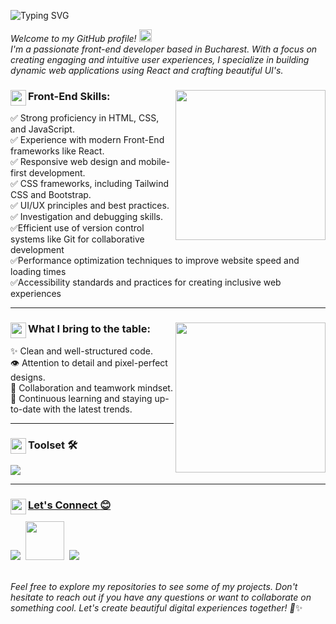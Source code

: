 ![Typing SVG](https://readme-typing-svg.demolab.com?font=Noto+Sans+Mono&weight=900&size=30&pause=1000&color=3DDA8C&vCenter=true&width=470&height=30&lines=Hello+World!+I'm+Cristian.;I'm+a+Front-End+Developer.;Welcome+to+my+profile!+)<br>

*Welcome to my GitHub profile!* <img src="https://media.giphy.com/media/hvRJCLFzcasrR4ia7z/giphy.gif" width="20"> <br>
*I'm a passionate front-end developer based in Bucharest. With a focus on creating engaging and intuitive user experiences, I specialize in building dynamic web applications using React and crafting beautiful UI's.*   


 ###  <img align="left" width="25px" src="https://user-images.githubusercontent.com/5713670/87202985-820dcb80-c2b6-11ea-9f56-7ec461c497c3.gif">Front-End Skills:<img align="right" width="240px" src="https://i.giphy.com/media/Yfl7CS7vQqnebA69aH/giphy.webp">
 
:white_check_mark: Strong proficiency in HTML, CSS, and JavaScript. <br>
:white_check_mark: Experience with modern Front-End frameworks like React.<br>
:white_check_mark: Responsive web design and mobile-first development.<br>
:white_check_mark: CSS frameworks, including Tailwind CSS and Bootstrap.<br>
:white_check_mark: UI/UX principles and best practices.<br>
:white_check_mark: Investigation and debugging skills.<br>
:white_check_mark:Efficient use of version control systems like Git for collaborative development<br>
:white_check_mark:Performance optimization techniques to improve website speed and loading times<br>
:white_check_mark:Accessibility standards and practices for creating inclusive web experiences<br>
<hr>

### <img align="left" width="25px" src="https://user-images.githubusercontent.com/5713670/87202985-820dcb80-c2b6-11ea-9f56-7ec461c497c3.gif">What I bring to the table: <img align="right" src="https://i.giphy.com/media/hcweAwJvLsIt1ECc2n/giphy.webp" width="240">
 
✨ Clean and well-structured code.<br>
👁️ Attention to detail and pixel-perfect designs.<br>
🤝 Collaboration and teamwork mindset.<br>
🌱 Continuous learning and staying up-to-date with the latest trends. <br> 

---
###  <img align="left" width="25px" src="https://user-images.githubusercontent.com/5713670/87202985-820dcb80-c2b6-11ea-9f56-7ec461c497c3.gif">Toolset  :hammer_and_wrench: 
<a href="https://skillicons.dev">
    <img src="https://skillicons.dev/icons?i=html,css,tailwind,bootstrap,js,ts,react,vite,git,github,stackoverflow,vscode,figma" />
    
---
    
###  <img align="left" width="25px" src="https://user-images.githubusercontent.com/5713670/87202985-820dcb80-c2b6-11ea-9f56-7ec461c497c3.gif">Let's Connect :blush:
<div>
  <a href="https://www.linkedin.com/in/cristianvsirbu"><img src="https://skillicons.dev/icons?i=linkedin"/></a> &nbsp<a href="mailto:cristiansirbu4@gmail.com"><img width="62px" src="https://upload.wikimedia.org/wikipedia/commons/7/7e/Gmail_icon_%282020%29.svg"/></a>&nbsp
 <a href="https://www.instagram.com/cristian_sirbu"><img src="https://skillicons.dev/icons?i=instagram"/></a> 
</div>
<br>

*Feel free to explore my repositories to see some of my projects. Don't hesitate to reach out if you have any questions or want to collaborate on something cool. Let's create beautiful digital experiences together! 🚀*✨
